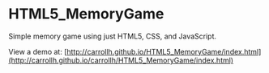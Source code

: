 HTML5_MemoryGame
================

Simple memory game using just HTML5, CSS, and JavaScript.

View a demo at: [http://carrollh.github.io/HTML5_MemoryGame/index.html](http://carrollh.github.io/carrollh/HTML5_MemoryGame/index.html)

